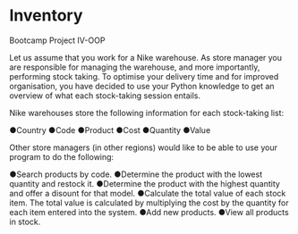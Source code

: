 # Inventory

Bootcamp Project IV-OOP

Let us assume that you work for a Nike warehouse. As store manager you are responsible for managing the warehouse, and more importantly, 
performing stock taking. To optimise your delivery time and for improved organisation, you have decided to use your Python knowledge to get 
an overview of what each stock-taking session entails.

Nike warehouses store the following information for each stock-taking list: 

●Country 
●Code 
●Product 
●Cost 
●Quantity 
●Value  

Other store managers (in other regions) would like to be able to use your program to do the following: 

●Search products by code. 
●Determine the product with the lowest quantity and restock it. 
●Determine the product with the highest quantity and offer a disount for that model. 
●Calculate the total value of each stock item. The total value is calculated by multiplying the cost by the quantity for each item entered 
into the system.
●Add new products.
●View all products in stock.

